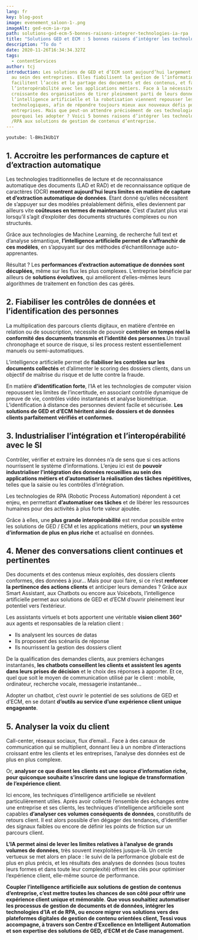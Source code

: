 ```yaml
---
lang: fr
key: blog-post
image: evenement_saloon-1-.png
imageAlt: ged-ecm-ia-rpa
path: solutions-ged-ecm-5-bonnes-raisons-integrer-technologies-ia-rpa
title: "Solutions GED et ECM : 5 bonnes raisons d’intégrer les technologies IA/RPA"
description: "To do "
date: 2020-11-26T16:34:34.327Z
tags:
  - contentServices
author: tcj
introduction: Les solutions de GED et d’ECM sont aujourd’hui largement déployées
  au sein des entreprises. Elles fiabilisent la gestion de l’information,
  facilitent l’accès et le partage des documents et des contenus, et favorisent
  l’interopérabilité avec les applications métiers. Face à la nécessité
  croissante des organisations de tirer pleinement parti de leurs données,
  l’intelligence artificielle et la robotisation viennent repousser les limites
  technologiques, afin de répondre toujours mieux aux nouveaux défis posés aux
  entreprises. Mais que peut-on attendre précisément de ces technologies ? Et
  pourquoi les adopter ? Voici 5 bonnes raisons d’intégrer les technologies IA
  /RPA aux solutions de gestion de contenus d’entreprise.
---
```

`youtube: l-BHsIkUb1Y`

## 1. Accroitre les performances de capture et d’extraction automatique

Les technologies traditionnelles de lecture et de reconnaissance automatique des documents (LAD et RAD) et de reconnaissance optique de caractères (OCR) **montrent aujourd’hui leurs limites en matière de capture et d’extraction automatique de données**. Etant donné qu’elles nécessitent de s’appuyer sur des modèles préalablement définis, elles deviennent par ailleurs vite **coûteuses en termes de maintenance**. C’est d’autant plus vrai lorsqu’il s’agit d’exploiter des documents structurés complexes ou non structurés.

Grâce aux technologies de Machine Learning, de recherche full text et d’analyse sémantique, **l’intelligence artificielle permet de s’affranchir de ces modèles**, en s’appuyant sur des méthodes d’échantillonnage auto-apprenantes.

Résultat ? Les **performances d’extraction automatique de données sont décuplées,** même sur les flux les plus complexes. L’entreprise bénéficie par ailleurs de **solutions évolutives**, qui améliorent d’elles-mêmes leurs algorithmes de traitement en fonction des cas gérés.

## 2. Fiabiliser les contrôles de données et l’identification des personnes

La multiplication des parcours clients digitaux, en matière d’entrée en relation ou de souscription, nécessite de pouvoir **contrôler** **en temps réel la conformité des documents transmis et l’identité des personnes**.Un travail chronophage et source de risque, si les process restent essentiellement manuels ou semi-automatiques.

L’intelligence artificielle permet de **fiabiliser les contrôles sur les documents collectés** et d’alimenter le scoring des dossiers clients, dans un objectif de maîtrise du risque et de lutte contre la fraude.

En matière **d’identification forte**, l’IA et les technologies de computer vision repoussent les limites de l’incertitude, en associant contrôle dynamique de preuve de vie, contrôles vidéo instantanés et analyse biométrique. L’identification à distance des personnes devient facile et sécurisée. **Les solutions de GED et d’ECM héritent ainsi de dossiers et de données clients parfaitement vérifiés et conformes**.

## 3. Industrialiser l’intégration et l’interopérabilité avec le SI

Contrôler, vérifier et extraire les données n’a de sens que si ces actions nourrissent le système d’informations. L’enjeu ici est de **pouvoir industrialiser l’intégration des données recueillies au sein des applications métiers et d’automatiser la réalisation des tâches répétitives,** telles que la saisie ou les contrôles d’intégration.

Les technologies de RPA (Robotic Process Automation) répondent à cet enjeu, en permettant **d’automatiser ces tâches** et de libérer les ressources humaines pour des activités à plus forte valeur ajoutée.

Grâce à elles, une **plus grande interopérabilité** est rendue possible entre les solutions de GED / ECM et les applications métiers, pour **un système d’information de plus en plus riche** et actualisé en données.

## 4. Mener des conversations client continues et pertinentes

Des documents et des contenus mieux exploités, des dossiers clients conformes, des données à jour… Mais pour quoi faire, si ce n’est **renforcer la pertinence des actions clients** et anticiper leurs demandes ? Grâce aux Smart Assistant, aux Chatbots ou encore aux Voicebots, l’intelligence artificielle permet aux solutions de GED et d’ECM d’ouvrir pleinement leur potentiel vers l’extérieur.

Les assistants virtuels et bots apportent une véritable **vision client 360°** aux agents et responsables de la relation client :

* Ils analysent les sources de datas
* Ils proposent des scénariis de réponse
* Ils nourrissent la gestion des dossiers client

De la qualification des demandes clients, aux premiers échanges instantanés, **les chatbots conseillent les clients et assistent les agents dans leurs prises de décision** et le choix des réponses à apporter. Et ce, quel que soit le moyen de communication utilisé par le client : mobile, ordinateur, recherche vocale, messagerie instantanée…

Adopter un chatbot, c’est ouvrir le potentiel de ses solutions de GED et d’ECM, en se dotant **d’outils au service d’une expérience client unique engageante**.

## 5. Analyser la voix du client

Call-center, réseaux sociaux, flux d’email… Face à des canaux de communication qui se multiplient, donnant lieu à un nombre d’interactions croissant entre les clients et les entreprises, l’analyse des données est de plus en plus complexe.

Or, **analyser ce que disent les clients est une source d’information riche, pour quiconque souhaite s’inscrire dans une logique de transformation de l’expérience client**.

Ici encore, les techniques d’intelligence artificielle se révèlent particulièrement utiles. Après avoir collecté l’ensemble des échanges entre une entreprise et ses clients, les techniques d’intelligence artificielle sont capables **d’analyser ces volumes conséquents de données**, constitutifs de retours client. Il est alors possible d’en dégager des tendances, d’identifier des signaux faibles ou encore de définir les points de friction sur un parcours client.

**L’IA permet ainsi de lever les limites relatives à l’analyse de grands volumes de données**, très souvent inexploitées jusque-là. Un cercle vertueux se met alors en place : le suivi de la performance globale est de plus en plus précis, et les résultats des analyses de données (sous toutes leurs formes et dans toute leur complexité) offrent les clés pour optimiser l’expérience client, elle-même source de performance.

**Coupler l’intelligence artificielle aux solutions de gestion de contenus d’entreprise, c’est mettre toutes les chances de son côté pour offrir une expérience client unique et mémorable**. **Que vous souhaitiez automatiser les processus de gestion de documents et de données, intégrer les technologies d’IA et de RPA, ou encore migrer vos solutions vers des plateformes digitales de gestion de contenu orientées client, Tessi vous accompagne, à travers son Centre d’Excellence en Intelligent Automation et son expertise des solutions de GED, d’ECM et de Case management.**